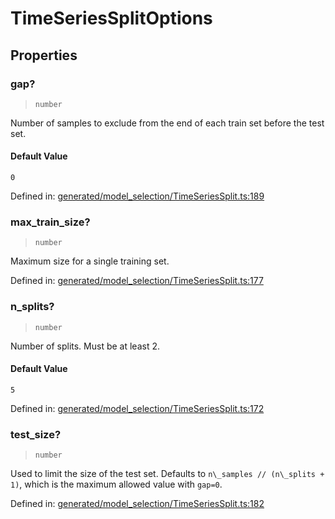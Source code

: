 # TimeSeriesSplitOptions

## Properties

### gap?

> `number`

Number of samples to exclude from the end of each train set before the test set.

#### Default Value

`0`

Defined in:  [generated/model\_selection/TimeSeriesSplit.ts:189](https://github.com/transitive-bullshit/scikit-learn-ts/blob/b59c1ff/packages/sklearn/src/generated/model_selection/TimeSeriesSplit.ts#L189)

### max\_train\_size?

> `number`

Maximum size for a single training set.

Defined in:  [generated/model\_selection/TimeSeriesSplit.ts:177](https://github.com/transitive-bullshit/scikit-learn-ts/blob/b59c1ff/packages/sklearn/src/generated/model_selection/TimeSeriesSplit.ts#L177)

### n\_splits?

> `number`

Number of splits. Must be at least 2.

#### Default Value

`5`

Defined in:  [generated/model\_selection/TimeSeriesSplit.ts:172](https://github.com/transitive-bullshit/scikit-learn-ts/blob/b59c1ff/packages/sklearn/src/generated/model_selection/TimeSeriesSplit.ts#L172)

### test\_size?

> `number`

Used to limit the size of the test set. Defaults to `n\_samples // (n\_splits + 1)`, which is the maximum allowed value with `gap=0`.

Defined in:  [generated/model\_selection/TimeSeriesSplit.ts:182](https://github.com/transitive-bullshit/scikit-learn-ts/blob/b59c1ff/packages/sklearn/src/generated/model_selection/TimeSeriesSplit.ts#L182)
